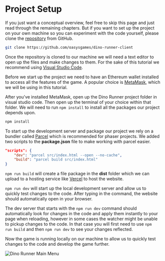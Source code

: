 ---
---

# Project Setup

If you just want a conceptual overview, feel free to skip this page and just read through the remaining chapters.
But if you want to set up the project on your own machine so you can experiment with the code yourself, please clone the [repository](https://github.com/oasysgames/dino-runner-client) from GitHub.

```bash
git clone https://github.com/oasysgames/dino-runner-client
```

Once the repository is cloned to our machine we will need a text editor to open up the files and make changes to them. For the sake of this tutorial we recommend using [Visual Studio Code](https://code.visualstudio.com/).

Before we start up the project we need to have an Ethereum wallet installed to access all the features of the game. A popular choice is [MetaMask](https://metamask.io/), which we will be using in this tutorial.

After you've installed MetaMask, open up the Dino Runner project folder in visual studio code. Then open up the terminal of your choice within that folder. We will need to run `npm install` to install all the packages our project depends upon.

``` bash
npm install
```

To start up the development server and package our project we rely on a bundler called [Parcel](https://parceljs.org/) which is recommended for phaser projects.
We added two scripts to the **package.json** file to make working with parcel easier.


``` json
"scripts": {
    "dev": "parcel src/index.html --open --no-cache",
    "build": "parcel build src/index.html"
}
```

`npm run build` will create a file package in the **dist** folder which we can upload to a hosting service like [Vercel](https://vercel.com/dashboard) to host the website.

`npm run dev` will start up the local development server and allow us to quickly test changes to the code. After typing in the command, the website should automatically open in your browser.

The dev server that starts with the `npm run dev` command should automatically look for changes in the code and apply them instantly to your page when reloading, however in some cases the watcher might be unable to pickup changes to the code. In that case you will first need to use `npm run build` and then `npm run dev` to see your changes reflected.

Now the game is running locally on our machine to allow us to quickly test changes to the code and develop the game further.

![Dino Runner Main Menu](/img/docs/tech/sample-game/game-main-menu.png)